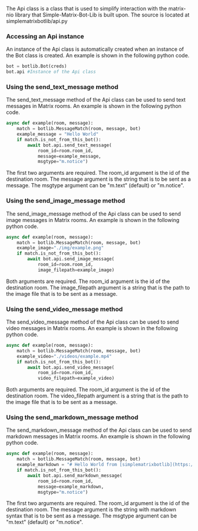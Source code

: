 The Api class is a class that is used to simplify interaction with the matrix-nio library that Simple-Matrix-Bot-Lib is built upon. The source is located at simplematrixbotlib/api.py

### Accessing an Api instance
An instance of the Api class is automatically created when an instance of the Bot class is created. An example is shown in the following python code.
```python
bot = botlib.Bot(creds)
bot.api #Instance of the Api class
```

### Using the send_text_message method
The send_text_message method of the Api class can be used to send text messages in Matrix rooms. An example is shown in the following python code.
```python
async def example(room, message):
    match = botlib.MessageMatch(room, message, bot)
    example_message = "Hello World"
    if match.is_not_from_this_bot():
        await bot.api.send_text_message(
            room_id=room.room_id, 
            message=example_message,
            msgtype="m.notice")
```
The first two arguments are required. The room_id argument is the id of the destination room. The message argument is the string that is to be sent as a message. The msgtype argument can be "m.text" (default) or "m.notice".

### Using the send_image_message method
The send_image_message method of the Api class can be used to send image messages in Matrix rooms. An example is shown in the following python code.
```python
async def example(room, message):
    match = botlib.MessageMatch(room, message, bot)
    example_image="./img/example.png"
    if match.is_not_from_this_bot():
        await bot.api.send_image_message(
            room_id=room.room_id, 
            image_filepath=example_image)
```
Both arguments are required. The room_id argument is the id of the destination room. The image_filepath argument is a string that is the path to the image file that is to be sent as a message.

### Using the send_video_message method
The send_video_message method of the Api class can be used to send video messages in Matrix rooms. An example is shown in the following python code.
```python
async def example(room, message):
    match = botlib.MessageMatch(room, message, bot)
    example_video="./videos/example.mp4"
    if match.is_not_from_this_bot():
        await bot.api.send_video_message(
            room_id=room.room_id, 
            video_filepath=example_video)
```
Both arguments are required. The room_id argument is the id of the destination room. The video_filepath argument is a string that is the path to the image file that is to be sent as a message.


### Using the send_markdown_message method
The send_markdown_message method of the Api class can be used to send markdown messages in Matrix rooms. An example is shown in the following python code.
```python
async def example(room, message):
    match = botlib.MessageMatch(room, message, bot)
    example_markdown = "# Hello World from [simplematrixbotlib](https://github.com/KrazyKirby99999/simple-matrix-bot-lib)!"
    if match.is_not_from_this_bot():
        await bot.api.send_markdown_message(
            room_id=room.room_id, 
            message=example_markdown,
            msgtype="m.notice")
```
The first two arguments are required. The room_id argument is the id of the destination room. The message argument is the string with markdown syntax that is to be sent as a message. The msgtype argument can be "m.text" (default) or "m.notice".
